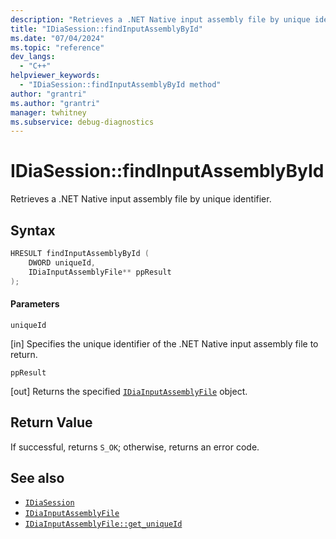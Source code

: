 ```yaml
---
description: "Retrieves a .NET Native input assembly file by unique identifier."
title: "IDiaSession::findInputAssemblyById"
ms.date: "07/04/2024"
ms.topic: "reference"
dev_langs:
  - "C++"
helpviewer_keywords:
  - "IDiaSession::findInputAssemblyById method"
author: "grantri"
ms.author: "grantri"
manager: twhitney
ms.subservice: debug-diagnostics
---
```

# IDiaSession::findInputAssemblyById

Retrieves a .NET Native input assembly file by unique identifier.

## Syntax

```C++
HRESULT findInputAssemblyById (
    DWORD uniqueId,
    IDiaInputAssemblyFile** ppResult
);
```

#### Parameters

 `uniqueId`

[in] Specifies the unique identifier of the .NET Native input assembly file to return.

 `ppResult`

[out] Returns the specified [`IDiaInputAssemblyFile`](../../debugger/debug-interface-access/idiainputassemblyfile.md) object.

## Return Value

 If successful, returns `S_OK`; otherwise, returns an error code.

## See also

- [`IDiaSession`](../../debugger/debug-interface-access/idiasession.md)
- [`IDiaInputAssemblyFile`](../../debugger/debug-interface-access/idiainputassemblyfile.md)
- [`IDiaInputAssemblyFile::get_uniqueId`](../../debugger/debug-interface-access/idiainputassemblyfile-get-uniqueid.md)
